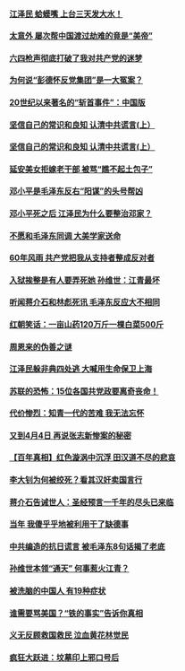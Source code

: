 #### [江泽民 蛤蟆嘴 上台三天发大水！](../pages/prog1695/a103402004.md) 
#### [太意外 屡次帮中国渡过劫难的竟是“美帝”](../pages/prog1695/a103401999.md) 
#### [六四枪声彻底打破了我对共产党的迷梦](../pages/prog1695/a103400968.md) 
#### [为何说“彭德怀反党集团”是一大冤案？](../pages/prog1695/a103400965.md) 
#### [20世纪以来著名的“斩首事件”：中国版](../pages/prog1695/a103400174.md) 
#### [坚信自己的常识和良知 认清中共谎言(上）](../pages/prog1695/a103400165.md) 
#### [坚信自己的常识和良知 认清中共谎言(上）](../pages/prog1695/a103399192.md) 
#### [延安美女拒嫁老干部 被骂“瞧不起土包子”](../pages/prog1695/a103399186.md) 
#### [邓小平是毛泽东反右“阳谋”的头号帮凶](../pages/prog1695/a103398311.md) 
#### [邓小平死之后 江泽民为什么要整治邓家？](../pages/prog1695/a103398301.md) 
#### [不愿和毛泽东同调 大美学家送命](../pages/prog1695/a103397512.md) 
#### [60年风雨 共产党把我从支持者整成反对者](../pages/prog1695/a103397507.md) 
#### [入狱挨整是有人要弄死她 孙维世：江青最坏](../pages/prog1695/a103396093.md) 
#### [听闻蒋介石和林彪死讯 毛泽东反应大不相同](../pages/prog1695/a103396082.md) 
#### [红朝笑话：一亩山药120万斤一棵白菜500斤](../pages/prog1695/a103395210.md) 
#### [周恩来的伪善之谜](../pages/prog1695/a103395204.md) 
#### [江泽民躲非典四处逃 大喊用生命保卫上海](../pages/prog1695/a103394196.md) 
#### [苏联的恐怖：15位各国共党政要离奇丧命！](../pages/prog1695/a103394189.md) 
#### [代价惨烈：知青一代的苦难 我无法忘怀](../pages/prog1695/a103393369.md) 
#### [又到4月4日 再说张志新惨案的秘密](../pages/prog1695/a103393361.md) 
#### [【百年真相】红色漩涡中沉浮 田汉道不尽的悲哀](../pages/prog1695/a103392562.md) 
#### [李大钊为何被绞死？看其汉奸卖国言行](../pages/prog1695/a103392328.md) 
#### [蒋介石告诫世人：圣经预言一千年的尽头已来临](../pages/prog1695/a103392323.md) 
#### [当年 我傻乎乎地被利用干了缺德事](../pages/prog1695/a103390195.md) 
#### [中共编造的抗日谎言 被毛泽东8句话揭了老底](../pages/prog1695/a103390192.md) 
#### [孙维世本领“通天” 何事惹火江青？](../pages/prog1695/a103389257.md) 
#### [被洗脑的中国人 有19种症状](../pages/prog1695/a103389249.md) 
#### [谁需要骂美国？“铁的事实”告诉你真相](../pages/prog1695/a103388310.md) 
#### [义无反顾救国救民 泣血黄花林觉民](../pages/prog1695/a103388298.md) 
#### [疯狂大跃进：坟墓印上邪口号后](../pages/prog1695/a103387360.md) 
